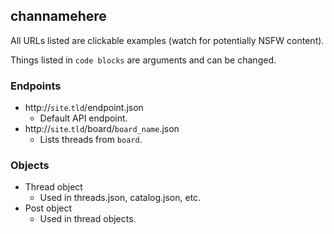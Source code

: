 ## channamehere

All URLs listed are clickable examples (watch for potentially NSFW content).

Things listed in `code blocks` are arguments and can be changed.

### Endpoints

* http://`site`.`tld`/endpoint.json
  - Default API endpoint.
* http://`site`.`tld`/board/`board_name`.json
  - Lists threads from ``board``.

### Objects

* Thread object
  - Used in threads.json, catalog.json, etc.
* Post object
  - Used in thread objects.